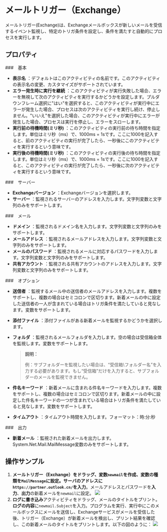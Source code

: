# メールトリガー（Exchange）

メールトリガー(Exchange)は、Exchangeメールボックスが新しいメールを受信するイベント監視し、特定のトリガ条件を設定し、条件を満たすと自動的にプロセスを実行します。

## プロパティ

###　基本

- **表示名** ：デフォルトはこのアクティビティの名前です。このアクティビティの表示名の変更、カスタマイズがサポートされています。
- **エラー発生時に実行を継続** ：このアクティビティが実行失敗した場合、エラーを無視して次のアクティビティを実行するかどうかを設定します。プルダウンフレーム選択に"はい"を選択すると、このアクティビティが実行中にエラーが発生した場合、プロセスは次のアクティビティを実行し続け、停止しません。"いいえ"を選択した場合、このアクティビティが実行中にエラーが発生した場合、プロセスは実行を停止し、エラーをスローします。
- **実行前の待機時間(ミリ秒)** ：このアクティビティの実行前の待ち時間を指定します。単位はミリ秒（ms）で、1000ms = 1sです。ここに1000を記入すると、前のアクティビティの実行が完了したら、一秒後にこのアクティビティを実行するという意味です。
- **実行後の待機時間(ミリ秒)** ：このアクティビティの実行後の待ち時間を指定します。単位はミリ秒（ms）で、1000ms = 1sです。ここに1000を記入すると、このアクティビティの実行が完了したら、一秒後に次のアクティビティを実行するという意味です。

###　サーバー

- **Exchangeバージョン** ：Exchangeバージョンを選択します。
- **サーバー** ：監視されるサーバーのアドレスを入力します。文字列変数と文字列のみをサポートします。

###　メール

- **ドメイン** ：監視されるドメイン名を入力します。文字列変数と文字列のみをサポートします。
- **メールアドレス** ：監視されるメールアドレスを入力します。文字列変数と文字列のみをサポートします。
- **メールのパスワード** ：監視されるメールに対応するパスワードを入力します。文字列変数と文字列のみをサポートします。
- **共有アカウント** ：監視される共有アカウントのアドレスを入力します。文字列変数と文字列のみをサポートします。

###　オプション

- **送信者** ：監視するメール中の送信者のメールアドレスを入力します。複数をサポートし、複数の場合はセミコロンで区切ります。新着メールの中に設定した送信者の一人が含まれている場合はトリガ条件を満たしていると見なします。変数をサポートします。
- **添付ファイル** ：添付ファイルがある新着メールを監視するかどうかを選択します。
- **フォルダ** ：監視されるメールフォルダを入力します。空の場合は受信箱全体を監視します。変数をサポートします。
  
  > **説明：**
  > 
  > 例：サブフォルダーを監視したい場合は、“受信箱\フォルダー名”を入力する必要があります。もし“受信箱”だけを入力すると、サブフォルダーのメールを監視できません。
  
- **件名キーワード** ：新着メールに含まれる件名キーワードを入力します。複数をサポートし、複数の場合はセミコロンで区切ります。新着メールの中に設定した件名キーワードの一つが含まれている場合はトリガ条件を満たしていると見なします。変数をサポートします。
- **タイムアウト** ：タイムアウト時間を入力します。フォーマット：時:分:秒

###　出力

- **新着メール** ：監視された新着メールを出力します。System.Net.Mail.MailMessage変数のみをサポートします。

## 操作サンプル
1. **メールトリガー（Exchange）**をドラッグ、変数`newmail`を作成、変数の種類を`MailMessage`に設定。サーバのアドレスに`https://partner.outlook.cn/`を**入力**。メールアドレスとパスワードを**入力**、**出力**の新着メールを`newmail`に設定。
![](https://docimages.blob.core.chinacloudapi.cn/images/Activities/ExchangeTrigger1.png)
2. **ログに書き込み**アクティビティをドラッグ、メールのタイトルをプリント。**ログの内容**に`newmail.Subject`を入力。プログラムを実行、実行中にこのメールボックスにメールを送信し、Exchangeサービスがメールを受信した後、トリガー（Exchange）が新着メールを検出し、プリント結果を確認し、この新着メールのタイトルをプリントします。以下の図のように：
![](https://docimages.blob.core.chinacloudapi.cn/images/Activities/ExchangeTrigger2.png)

